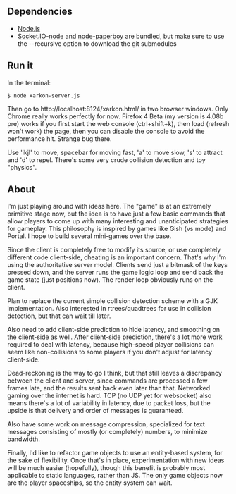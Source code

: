 ## Dependencies

  - [Node.js](http://nodejs.org/)
  - [Socket.IO-node](https://github.com/LearnBoost/Socket.IO-node) and 
      [node-paperboy](https://github.com/felixge/node-paperboy) are bundled,
      but make sure to use the --recursive option to download the git submodules

## Run it
 
  In the terminal:

    $ node xarkon-server.js

  Then go to http://localhost:8124/xarkon.html/ in two browser windows.
  Only Chrome really works perfectly for now. Firefox 4 Beta (my version is 4.08b pre) works
  if you first start the web console (ctrl+shift+k), then load (refresh won't work) the page,
  then you can disable the console to avoid the performance hit. Strange bug there.

  Use 'ikjl' to move, spacebar for moving fast, 'a' to move slow, 
  's' to attract and 'd' to repel. There's some very crude
  collision detection and toy "physics".

## About

I'm just playing around with ideas here. The "game" is at an extremely primitive stage now,
but the idea is to have just a few basic commands that allow players to come up with
many interesting and unanticipated strategies for gameplay. This philosophy is inspired by
games like Gish (vs mode) and Portal. I hope to build several mini-games over the base.

Since the client is completely free to modify its source, or use completely different
code client-side, cheating is an important concern. That's why I'm using the authoritative
server model. Clients send just a bitmask of the keys pressed down, and the server runs
the game logic loop and send back the game state (just positions now). The render loop
obviously runs on the client.

Plan to replace the current simple collision detection scheme with a GJK implementation. 
Also interested in rtrees/quadtrees for use in collision detection, but that can wait
till later.

Also need to add client-side prediction to hide latency, and smoothing on the client-side as
well. After client-side prediction, there's a lot more work required to deal with
latency, because high-speed player collisions can seem like non-collisions to some
players if you don't adjust for latency client-side.

Dead-reckoning is the way to go I think, but that still leaves a discrepancy between
the client and server, since commands are processed a few frames late, and the results
sent back even later than that. Networked gaming over the internet is hard. TCP (no UDP
yet for websocket) also means there's a lot of variability in latency, due to packet
loss, but the upside is that delivery and order of messages is guaranteed.

Also have some work on message compression, specialized for text messages consisting
of mostly (or completely) numbers, to minimize bandwidth.

Finally, I'd like to refactor game objects to use an entity-based system, 
for the sake of flexibility. Once that's in place, experimentation with new ideas
will be much easier (hopefully), though this benefit is probably most applicable to static
languages, rather than JS. The only game objects now are the player spaceships,
so the entity system can wait.

